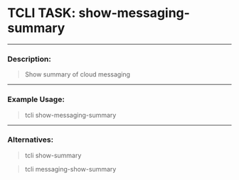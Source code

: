 # TCLI TASK: show-messaging-summary

---
### Description:
> Show summary of cloud messaging

---
### Example Usage:
> tcli show-messaging-summary

---
### Alternatives:
> tcli show-summary

> tcli messaging-show-summary
